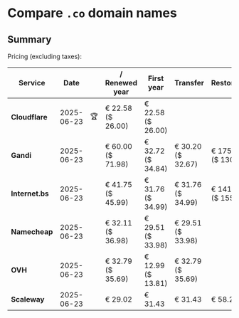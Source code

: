 # Compare `.co` domain names

## Summary

Pricing (excluding taxes):

| Service | Date |  | / Renewed year | First year | Transfer | Restoration |
|--|--|--|--|--|--|--|
| **Cloudflare** | 2025-06-23 | 🏆 | € 22.58<br>($ 26.00) | € 22.58<br>($ 26.00) |  |  |
| **Gandi** | 2025-06-23 |  | € 60.00<br>($ 71.98) | € 32.72<br>($ 34.84) | € 30.20<br>($ 32.67) | € 175.00<br>($ 130.00) |
| **Internet.bs** | 2025-06-23 |  | € 41.75<br>($ 45.99) | € 31.76<br>($ 34.99) | € 31.76<br>($ 34.99) | € 141.59<br>($ 155.99) |
| **Namecheap** | 2025-06-23 |  | € 32.11<br>($ 36.98) | € 29.51<br>($ 33.98) | € 29.51<br>($ 33.98) |  |
| **OVH** | 2025-06-23 |  | € 32.79<br>($ 35.69) | € 12.99<br>($ 13.81) | € 32.79<br>($ 35.69) |  |
| **Scaleway** | 2025-06-23 |  | € 29.02 | € 31.43 | € 31.43 | € 58.26 |
